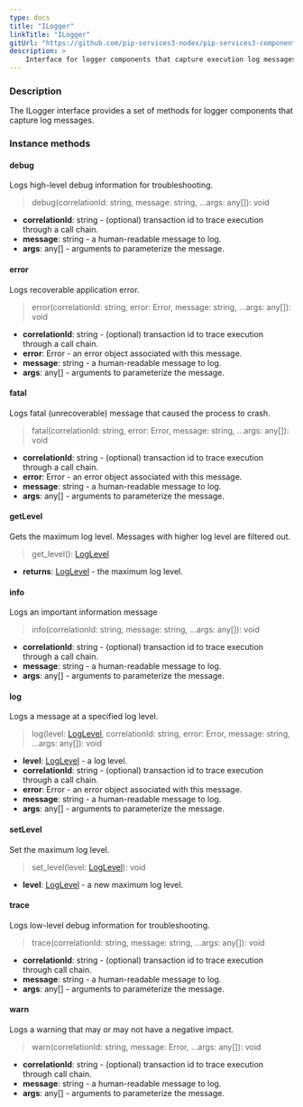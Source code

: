 ```yaml
---
type: docs
title: "ILogger"
linkTitle: "ILogger"
gitUrl: "https://github.com/pip-services3-nodex/pip-services3-components-nodex"
description: >
    Interface for logger components that capture execution log messages.
---
```


### Description

The ILogger interface provides a set of methods for logger components that capture log messages.


### Instance methods

#### debug
Logs high-level debug information for troubleshooting.

> debug(correlationId: string, message: string, ...args: any[]): void

- **correlationId**: string - (optional) transaction id to trace execution through a call chain.
- **message**: string - a human-readable message to log.
- **args**: any[] - arguments to parameterize the message.



#### error
Logs recoverable application error.

> error(correlationId: string, error: Error, message: string, ...args: any[]): void

- **correlationId**: string - (optional) transaction id to trace execution through a call chain.
- **error**: Error - an error object associated with this message.
- **message**: string - a human-readable message to log.
- **args**: any[] - arguments to parameterize the message.


#### fatal
Logs fatal (unrecoverable) message that caused the process to crash.

> fatal(correlationId: string, error: Error, message: string, ...args: any[]): void

- **correlationId**: string - (optional) transaction id to trace execution through a call chain.
- **error**: Error - an error object associated with this message.
- **message**: string - a human-readable message to log.
- **args**: any[] - arguments to parameterize the message.



#### getLevel
Gets the maximum log level. Messages with higher log level are filtered out.

> get_level(): [LogLevel](../log_level)

- **returns**: [LogLevel](../log_level) -  the maximum log level.


#### info
Logs an important information message

> info(correlationId: string, message: string, ...args: any[]): void

- **correlationId**: string - (optional) transaction id to trace execution through a call chain.
- **message**: string - a human-readable message to log.
- **args**: any[] - arguments to parameterize the message.



#### log
Logs a message at a specified log level.

> log(level: [LogLevel](../log_level), correlationId: string, error: Error, message: string, ...args: any[]): void

- **level**: [LogLevel](../log_level) - a log level.
- **correlationId**: string - (optional) transaction id to trace execution through a call chain.
- **error**: Error - an error object associated with this message.
- **message**: string - a human-readable message to log.
- **args**: any[] - arguments to parameterize the message.



#### setLevel
Set the maximum log level.

> set_level(level: [LogLevel](../log_level)): void

- **level**: [LogLevel](../log_level) - a new maximum log level.


#### trace
Logs low-level debug information for troubleshooting.

> trace(correlationId: string, message: string, ...args: any[]): void

- **correlationId**: string - (optional) transaction id to trace execution through call chain.
- **message**: string - a human-readable message to log.
- **args**: any[] - arguments to parameterize the message.


#### warn
Logs a warning that may or may not have a negative impact.

> warn(correlationId: string, message: Error, ...args: any[]): void

- **correlationId**: string - (optional) transaction id to trace execution through call chain.
- **message**: string - a human-readable message to log.
- **args**: any[] - arguments to parameterize the message.

